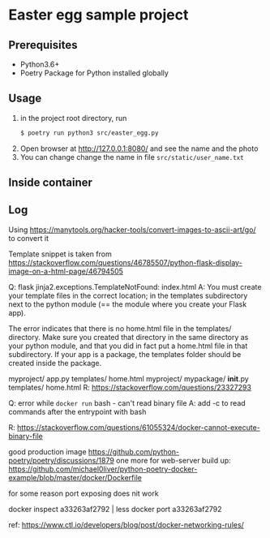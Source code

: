 # Easter egg sample project

## Prerequisites

* Python3.6+
* Poetry Package for Python installed globally
## Usage

1. in the project root directory, run 
    ```sh
    $ poetry run python3 src/easter_egg.py

    ```
1. Open browser at http://127.0.0.1:8080/ and see the name and the photo
1. You can change change the name in file `src/static/user_name.txt`

## Inside container
## Log

Using https://manytools.org/hacker-tools/convert-images-to-ascii-art/go/ to convert it

Template snippet is taken from https://stackoverflow.com/questions/46785507/python-flask-display-image-on-a-html-page/46794505


Q: flask jinja2.exceptions.TemplateNotFound: index.html
A: 
You must create your template files in the correct location; in the templates subdirectory next to the python module (== the module where you create your Flask app).

The error indicates that there is no home.html file in the templates/ directory. Make sure you created that directory in the same directory as your python module, and that you did in fact put a home.html file in that subdirectory. If your app is a package, the templates folder should be created inside the package.

myproject/
    app.py
    templates/
        home.html
myproject/
    mypackage/
        __init__.py
        templates/
            home.html
R: https://stackoverflow.com/questions/23327293


Q: error while `docker run` bash - can't read binary file
A: add -c to read commands after the entrypoint with bash

R: https://stackoverflow.com/questions/61055324/docker-cannot-execute-binary-file


good production image
https://github.com/python-poetry/poetry/discussions/1879
one more for web-server build up:
https://github.com/michael0liver/python-poetry-docker-example/blob/master/docker/Dockerfile


for some reason port exposing does nit work

docker inspect a33263af2792 | less
docker port a33263af2792

ref: https://www.ctl.io/developers/blog/post/docker-networking-rules/
